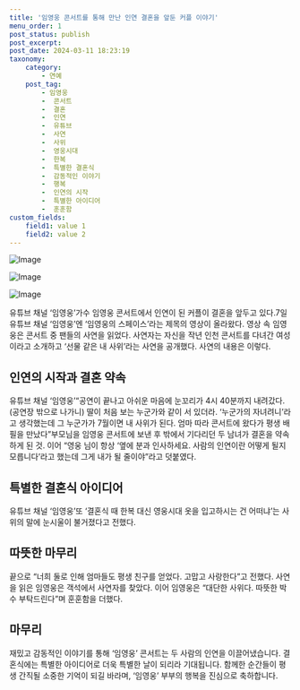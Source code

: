 ```yaml
---
title: '임영웅 콘서트를 통해 만난 인연 결혼을 앞둔 커플 이야기'
menu_order: 1
post_status: publish
post_excerpt: 
post_date: 2024-03-11 18:23:19
taxonomy:
    category:
        - 연예
    post_tag:
        - 임영웅
        -  콘서트
        -  결혼
        -  인연
        -  유튜브
        -  사연
        -  사위
        -  영웅시대
        -  한복
        -  특별한 결혼식
        -  감동적인 이야기
        -  행복
        -  인연의 시작
        -  특별한 아이디어
        -  훈훈함
custom_fields:
    field1: value 1
    field2: value 2
---
```


![Image](https://mimgnews.pstatic.net/image/144/2024/03/10/0000948129_001_20240310210901290.png?type=w540)

![Image](https://ssl.pstatic.net/mimgnews/image/144/2024/03/10/0000948129_002_20240310210901327.png?type=w540)

![Image](https://mimgnews.pstatic.net/image/144/2024/03/10/0000948129_003_20240310210901372.png?type=w540)

유튜브 채널 ‘임영웅’가수 임영웅 콘서트에서 인연이 된 커플이 결혼을 앞두고 있다.7일 유튜브 채널 ‘임영웅’엔 ‘임영웅의 스페이스’라는 제목의 영상이 올라왔다. 영상 속 임영웅은 콘서트 중 팬들의 사연을 읽었다. 사연자는 자신을 작년 인천 콘서트를 다녀간 여성이라고 소개하고 ‘선물 같은 내 사위’라는 사연을 공개했다. 사연의 내용은 이렇다. 
## 인연의 시작과 결혼 약속
유튜브 채널 ‘임영웅’“공연이 끝나고 아쉬운 마음에 눈꼬리가 4시 40분까지 내려갔다. (공연장 밖으로 나가니) 딸이 처음 보는 누군가와 같이 서 있더라. ‘누군가의 자녀려니’라고 생각했는데 그 누군가가 7월이면 내 사위가 된다. 엄마 따라 콘서트에 왔다가 평생 배필을 만났다”부모님을 임영웅 콘서트에 보낸 후 밖에서 기다리던 두 남녀가 결혼을 약속하게 된 것. 이어 “영웅 님이 항상 ‘옆에 분과 인사하세요. 사람의 인연이란 어떻게 될지 모릅니다’라고 했는데 그게 내가 될 줄이야”라고 덧붙였다.
## 특별한 결혼식 아이디어
유튜브 채널 ‘임영웅’또 ‘결혼식 때 한복 대신 영웅시대 옷을 입고하시는 건 어떠냐’는 사위의 말에 눈시울이 불거졌다고 전했다. 
## 따뜻한 마무리
끝으로 “너희 둘로 인해 엄마들도 평생 친구를 얻었다. 고맙고 사랑한다”고 전했다. 사연을 읽은 임영웅은 객석에서 사연자를 찾았다. 이어 임영웅은 “대단한 사위다. 따뜻한 박수 부탁드린다”며 훈훈함을 더했다. 
## 마무리
재밌고 감동적인 이야기를 통해 ‘임영웅’ 콘서트는 두 사람의 인연을 이끌어냈습니다. 결혼식에는 특별한 아이디어로 더욱 특별한 날이 되리라 기대됩니다. 함께한 순간들이 평생 간직될 소중한 기억이 되길 바라며, ‘임영웅’ 부부의 행복을 진심으로 축하합니다.
